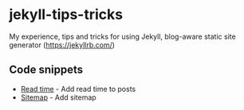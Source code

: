 # jekyll-tips-tricks

My experience, tips and tricks for using Jekyll, blog-aware static site generator (https://jekyllrb.com/)

## Code snippets

- [Read time](https://github.com/mareklexuan/jekyll-tips-tricks/blob/main/read-time.md) - Add read time to posts
- [Sitemap](https://github.com/mareklexuan/jekyll-tips-tricks/blob/main/sitemap.md) - Add sitemap

